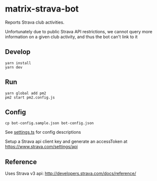 # matrix-strava-bot

Reports Strava club activities.

Unfortunately due to public Strava API restrictions, we cannot query more information on a given club activity, and thus the bot can't link to it

## Develop

```
yarn install
yarn dev
```

## Run

```
yarn global add pm2
pm2 start pm2.config.js
```

## Config

```
cp bot-config.sample.json bot-config.json
```

See [settings.ts](./src/settings.ts) for config descriptions

Setup a Strava api client key and generate an accessToken at https://www.strava.com/settings/api

## Reference

Uses Strava v3 api: http://developers.strava.com/docs/reference/
